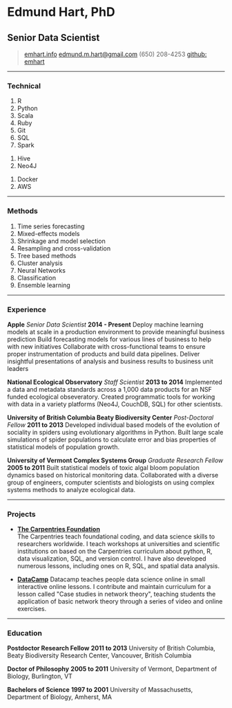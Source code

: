 # Edmund Hart, PhD
## Senior Data Scientist

> [emhart.info](http://emhart.info)
> [edmund.m.hart@gmail.com](mailto:edmund.m.hart@gmail.com)
> (650) 208-4253
> [github: emhart](https://github.com/emhart)
------

### Technical

1. R
2. Python
3. Scala
4. Ruby
5. Git
6. SQL 
7. Spark
<!-- 1. Spring / Wicket -->
1. Hive
2. Neo4J
<!-- 1. Weblogic / Websphere -->
<!-- 1. Tomcat / Jetty -->
<!-- 1. Oracle DB / MSSQL -->
1. Docker
2. AWS

------

### Methods

1. Time series forecasting
2. Mixed-effects models
3. Shrinkage and model selection 
4. Resampling and cross-validation
5. Tree based methods 
6. Cluster analysis
7. Neural Networks
8. Classification
9. Ensemble learning
------

### Experience

**Apple**   *Senior Data Scientist*   **2014 - Present**
	Deploy machine learning models at scale in a production environment to provide meaningful business prediction
	Build forecasting models for various lines of business to help with new initiatives
	Collaborate with cross-functional teams to ensure proper instrumentation of products and build data pipelines.
	Deliver insightful presentations of analysis and business results to business unit leaders

**National Ecological Observatory**   *Staff Scientist*   **2013 to 2014**
	Implemented a data and metadata standards across a 1,000 data products for an NSF funded ecological obseveratory.
	Created programmatic tools for working with data in a variety platforms (Neo4J, CouchDB, SQL) for other scientists.

**University of British Columbia Beaty Biodiversity Center**   *Post-Doctoral Fellow*   **2011 to 2013**
	Developed individual based models of the evolution of sociality in spiders using evolutionary algorithms in Python.
	Built large scale simulations of spider populations to calculate error and bias properties of statistical models of population growth.

**University of Vermont Complex Systems Group**   *Graduate Research Fellow*   **2005 to 2011**
	Built statistical models of toxic algal bloom population dynamics based on historical monitoring data.
  	Collaborated with a diverse group of engineers, computer scientists and biologists on using complex systems methods to analyze ecological data.

------

### Projects

* **[The Carpentries Foundation](https://carpentries.org/)**	
	The Carpentries teach foundational coding, and data science skills to researchers worldwide. I teach workshops at universities and scientific institutions on based on the Carpentries curriculum about python, R, data visualization, SQL, and version control. I have also developed numerous lessons, including ones on R, SQL, and spatial data analysis.

* **[DataCamp](https://datacamp.com/)**
	Datacamp teaches people data science online in small interactive online lessons. I contribute and maintain curriculum for a lesson called "Case studies in network theory", teaching students the application of basic network theory through a series of video and online exercises.

------

### Education

**Postdoctor Research Fellow** __2011 to 2013__
	University of British Columbia, Beaty Biodiversity Research Center, Vancouver, British Columbia

**Doctor of Philosophy** __2005 to 2011__
	University of Vermont, Department of Biology, Burlington, VT

**Bachelors of Science** __1997 to 2001__
	University of Massachusetts, Department of Biology, Amherst, MA 
